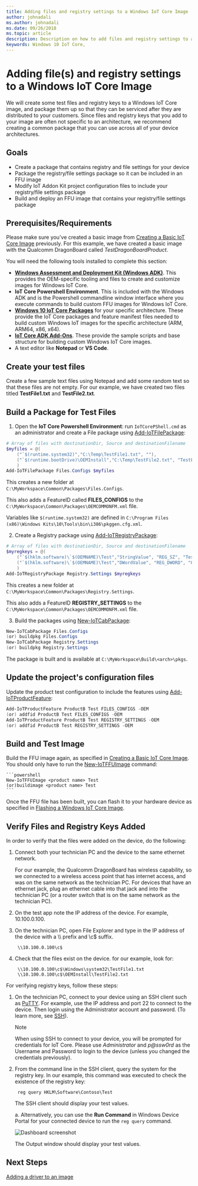 ```yaml
---
title: Adding files and registry settings to a Windows IoT Core Image
author: johnadali
ms.author: johnadali
ms.date: 09/26/2018 
ms.topic: article 
description: Description on how to add files and registry settings to a Windows IoT Core Image
keywords: Windows 10 IoT Core, 
---
```


# Adding file(s) and registry settings to a Windows IoT Core Image
We will create some test files and registry keys to a Windows IoT Core image, and package them up so that they can be serviced after they are distributed to your customers. Since files and registry keys that you add to your image are often not specific to an architecture, we recommend creating a common package that you can use across all of your device architectures.

## Goals
* Create a package that contains registry and file settings for your device
* Package the registry/file settings package so it can be included in an FFU image
* Modify IoT Addon Kit project configuration files to include your registry/file settings package
* Build and deploy an FFU image that contains your registry/file settings package

## Prerequisites/Requirements
Please make sure you've created a basic image from [Creating a Basic IoT Core Image](../Create-IoT-Image/CreateBasicImage.md) previously. For this example, we have created a basic image with the Qualcomm DragonBoard called *TestDragonBoardProduct*.

You will need the following tools installed to complete this section:
* **[Windows Assessment and Deployment Kit (Windows ADK)](https://docs.microsoft.com/windows-hardware/get-started/adk-install#winADK)**. This provides the OEM-specific tooling and files to create and customize images for Windows IoT Core.
* **IoT Core Powershell Environment**. This is included with the Windows ADK and is the Powershell commandline window interface where you execute commands to build custom FFU images for Windows IoT Core.
* **[Windows 10 IoT Core Packages](https://www.microsoft.com/en-us/software-download/windows10iotcore)** for your specific architecture. These provide the IoT Core packages and feature manifest files needed to build custom Windows IoT images for the specific architecture (ARM, ARM64, x86, x64).
* **[IoT Core ADK Add-Ons](https://github.com/ms-iot/iot-adk-addonkit/)**. These provide the sample scripts and base structure for building custom Windows IoT Core images.
* A text editor like **Notepad** or **VS Code**.

## Create your test files
Create a few sample text files using Notepad and add some random text so that these files are not empty. For our example, we have created two files titled **TestFile1.txt** and **TestFile2.txt**.



## Build a Package for Test Files
1. Open the **IoT Core Powershell Environment**: run `IoTCorePShell.cmd` as an administrator and create a File package using [Add-IoTFilePackage](https://github.com/ms-iot/iot-adk-addonkit/blob/master/Tools/IoTCoreImaging/Docs/Add-IoTFilePackage.md):

```powershell
# Array of files with destinationDir, Source and destinationFilename
$myfiles = @(
    ("`$(runtime.system32)","C:\Temp\TestFile1.txt", ""),        
    ("`$(runtime.bootDrive)\OEMInstall","C:\Temp\TestFile2.txt", "TestFile2.txt")
    )
Add-IoTFilePackage Files.Configs $myfiles
```

This creates a new folder at `C:\MyWorkspace\Common\Packages\Files.Configs`.

This also adds a FeatureID called **FILES_CONFIGS** to the `C:\MyWorkspace\Common\Packages\OEMCOMMONFM.xml` file.

Variables like `$(runtime.system32)` are defined in `C:\Program Files (x86)\Windows Kits\10\Tools\bin\i386\pkggen.cfg.xml`.

2. Create a Registry package using [Add-IoTRegistryPackage](https://github.com/ms-iot/iot-adk-addonkit/blob/master/Tools/IoTCoreImaging/Docs/Add-IoTRegistryPackage.md):

```powershell
# Array of files with destinationDir, Source and destinationFilename
$myregkeys = @(
    ("`$(hklm.software)\`$(OEMNAME)\Test","StringValue", "REG_SZ", "Test string"),
    ("`$(hklm.software)\`$(OEMNAME)\Test","DWordValue", "REG_DWORD", "0x12AB34CD")
    )
Add-IoTRegistryPackage Registry.Settings $myregkeys
```

This creates a new folder at `C:\MyWorkspace\Common\Packages\Registry.Settings`.

This also adds a FeatureID **REGISTRY_SETTINGS** to the `C:\MyWorkspace\Common\Packages\OEMCOMMONFM.xml` file.

3. Build the packages using [New-IoTCabPackage](https://github.com/ms-iot/iot-adk-addonkit/blob/master/Tools/IoTCoreImaging/Docs/New-IoTCabPackage.md):

```powershell
New-IoTCabPackage Files.Configs
(or) buildpkg Files.Configs
New-IoTCabPackage Registry.Settings
(or) buildpkg Registry.Settings
```

The package is built and is available at `C:\MyWorkspace\Build\<arch>\pkgs`.

## Update the project's configuration files
Update the product test configuration to include the features using [Add-IoTProductFeature](https://github.com/ms-iot/iot-adk-addonkit/blob/master/Tools/IoTCoreImaging/Docs/Add-IoTProductFeature.md):

```powershell
Add-IoTProductFeature ProductB Test FILES_CONFIGS -OEM
(or) addfid ProductB Test FILES_CONFIGS -OEM
Add-IoTProductFeature ProductB Test REGISTRY_SETTINGS -OEM
(or) addfid ProductB Test REGISTRY_SETTINGS -OEM
```
## Build and Test Image
Build the FFU image again, as specified in [Creating a Basic IoT Core Image](../Create-IoT-Image/CreateBasicImage.md). You should only have to run the [New-IoTFFUImage](https://github.com/ms-iot/iot-adk-addonkit/blob/master/Tools/IoTCoreImaging/Docs/New-IoTFFUImage.md) command:

    ```powershell
    New-IoTFFUImage <product name> Test
    (or)buildimage <product name> Test 
    ```
Once the FFU file has been built, you can flash it to your hardware device as specified in [Flashing a Windows IoT Core Image](../Create-IoT-Image/FlashingImage.md).

## Verify Files and Registry Keys Added
In order to verify that the files were added on the device, do the following:

1. Connect both your technician PC and the device to the same ethernet network.

   For our example, the Qualcomm DragonBoard has wireless capability, so we connected to a wireless access point that has internet access, and was on the same network as the technician PC. For devices that have an ethernet jack, plug an ethernet cable into that jack and into the technician PC (or a router switch that is on the same network as the technician PC). 

2. On the test app note the IP address of the device. For example, 10.100.0.100.
3. On the technician PC, open File Explorer and type in the IP address of the device with a \\\ prefix and \c$ suffix.

        \\10.100.0.100\c$

4. Check that the files exist on the device. for our example, look for:

        \\10.100.0.100\c$\Windows\system32\TestFile1.txt
        \\10.100.0.100\c$\OEMInstall\TestFile2.txt

For verifying registry keys, follow these steps:

1. On the technician PC, connect to your device using an SSH client such as [PuTTY](https://www.putty.org/). For example, use the IP address and port 22 to connect to the device. Then login using the Administrator account and password. (To learn more, see [SSH](https://docs.microsoft.com/windows/iot-core/connect-your-device/SSH)).

    > [!NOTE]
    > When using SSH to connect to your device, you will be prompted for credentials for IoT Core. Please use *Administrator* and *p@ssw0rd* as the Username and Password to login to the device (unless you changed the credentials previously). 

2. From the command line in the SSH client, query the system for the registry key. In our example, this command was executed to check the existence of the registry key:

        reg query HKLM\Software\Contoso\Test

   The SSH client should display your test values.

   a. Alternatively, you can use the **Run Command** in Windows Device Portal for your connected device to run the `reg query` command.

   ![Dashboard screenshot](../../media/ManufacturingGuide/WindowsDevicePortalRunCommand.jpg)

   The Output window should display your test values.

## Next Steps
[Adding a driver to an image](AddingDrivers.md)

